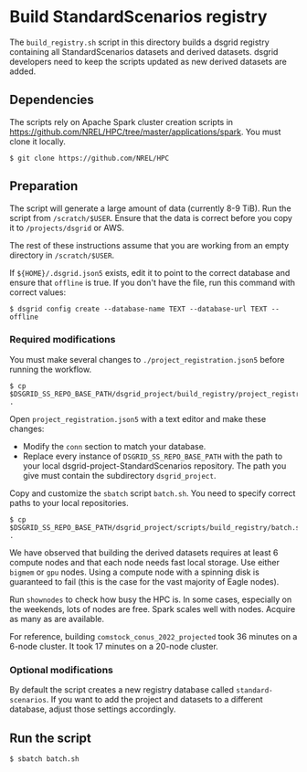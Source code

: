 # Build StandardScenarios registry
The `build_registry.sh` script in this directory builds a dsgrid registry containing all
StandardScenarios datasets and derived datasets. dsgrid developers need to keep the scripts updated
as new derived datasets are added.

## Dependencies
The scripts rely on Apache Spark cluster creation scripts in
https://github.com/NREL/HPC/tree/master/applications/spark. You must clone it locally.
```
$ git clone https://github.com/NREL/HPC
```

## Preparation
The script will generate a large amount of data (currently 8-9 TiB). Run the script from
`/scratch/$USER`. Ensure that the data is correct before you copy it to `/projects/dsgrid` or AWS.

The rest of these instructions assume that you are working from an empty directory in
`/scratch/$USER`.

If `${HOME}/.dsgrid.json5` exists, edit it to point to the correct database and ensure that
``offline`` is true. If you don't have the file, run this command with correct values:
```
$ dsgrid config create --database-name TEXT --database-url TEXT --offline
```

### Required modifications
You must make several changes to `./project_registration.json5` before running the workflow.
```
$ cp $DSGRID_SS_REPO_BASE_PATH/dsgrid_project/build_registry/project_registration.json5 .
```
Open `project_registration.json5` with a text editor and make these changes:
- Modify the `conn` section to match your database.
- Replace every instance of `DSGRID_SS_REPO_BASE_PATH` with the path to your local
dsgrid-project-StandardScenarios repository. The path you give must contain the subdirectory
`dsgrid_project`.

Copy and customize the `sbatch` script `batch.sh`. You need to specify correct paths to your local
repositories.
```
$ cp $DSGRID_SS_REPO_BASE_PATH/dsgrid_project/scripts/build_registry/batch.sh .
```
We have observed that building the derived datasets requires at least 6 compute nodes and that each
node needs fast local storage. Use either `bigmem` or `gpu` nodes. Using a compute node
with a spinning disk is guaranteed to fail (this is the case for the vast majority of Eagle nodes).

Run `shownodes` to check how busy the HPC is. In some cases, especially on the weekends, lots of
nodes are free. Spark scales well with nodes. Acquire as many as are available.

For reference, building `comstock_conus_2022_projected` took 36 minutes on a 6-node cluster. It
took 17 minutes on a 20-node cluster.

### Optional modifications
By default the script creates a new registry database called `standard-scenarios`. If you want to
add the project and datasets to a different database, adjust those settings accordingly.

## Run the script
```
$ sbatch batch.sh
```
